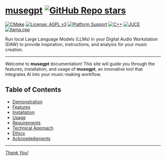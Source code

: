 # [musegpt](https://github.com/greynewell/musegpt) [![GitHub Repo stars](https://img.shields.io/github/stars/greynewell/musegpt)](https://github.com/greynewell/musegpt/stargazers)

[![CMake](https://github.com/greynewell/musegpt/actions/workflows/cmake.yml/badge.svg?branch=main)](https://github.com/greynewell/musegpt/actions/workflows/cmake.yml) [![License: AGPL v3](https://img.shields.io/badge/License-AGPL%20v3-blue.svg)](https://github.com/greynewell/musegpt/blob/main/LICENSE) [![Platform Support](https://img.shields.io/badge/platform-Windows%20%7C%20macOS%20%7C%20Linux-blue)](https://musegpt.org/requirements.html) [![C++](https://img.shields.io/badge/c++-17-%2300599C.svg?logo=c%2B%2B&logoColor=white)](https://musegpt.org/requirements.html) [![JUCE](https://img.shields.io/badge/JUCE-8-8DC63F&logo=juce&logoColor=white)](https://musegpt.org/requirements.html) [![llama.cpp](https://img.shields.io/badge/llama.cpp-feff4aa-violet&logoColor=white)](https://musegpt.org/requirements.html)

Run local Large Language Models (LLMs) in your Digital Audio Workstation (DAW) to provide inspiration, instructions, and analysis for your music creation.

---

Welcome to **musegpt** documentation! This site will guide you through the features, installation, and usage of **musegpt**, an innovative tool that integrates AI into your music-making workflow.

## Table of Contents

- [Demonstration](demo.md)
- [Features](features.md)
- [Installation](installation.md)
- [Usage](usage.md)
- [Requirements](requirements.md)
- [Technical Approach](technical_approach.md)
- [Ethics](ethics.md)
- [Acknowledgments](acknowledgments.md)

---

*[Thank You!](thank_you.md)*